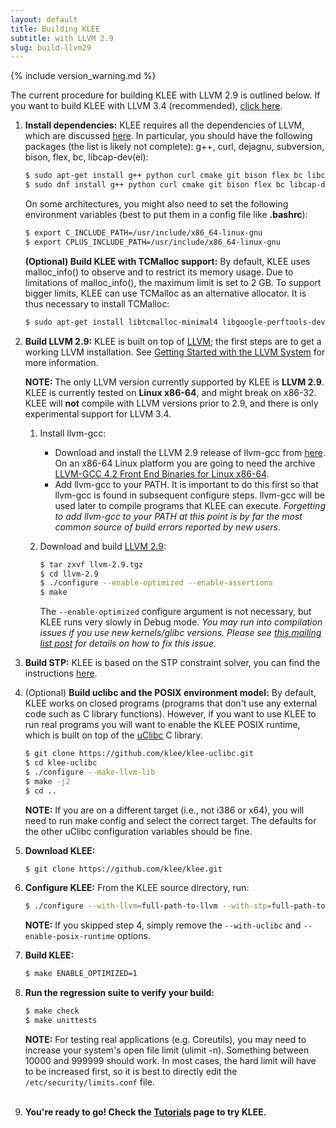 ```yaml
---
layout: default
title: Building KLEE
subtitle: with LLVM 2.9
slug: build-llvm29
---
```


{% include version_warning.md %}

The current procedure for building KLEE with LLVM 2.9 is outlined below.
If you want to build KLEE with LLVM 3.4 (recommended), [click here]({{site.baseurl}}/build-llvm34).

1. **Install dependencies:** KLEE requires all the dependencies of LLVM, which are discussed [here](http://llvm.org/docs/GettingStarted.html#requirements). In particular, you should have the following packages (the list is likely not complete): g++, curl, dejagnu, subversion, bison, flex, bc, libcap-dev(el):

   ```bash
   $ sudo apt-get install g++ python curl cmake git bison flex bc libcap-dev # Ubuntu
   $ sudo dnf install g++ python curl cmake git bison flex bc libcap-devel # Fedora 21+
   ```

   On some architectures, you might also need to set the following environment variables (best to put them in a config file like **.bashrc**):

   ```bash
   $ export C_INCLUDE_PATH=/usr/include/x86_64-linux-gnu  
   $ export CPLUS_INCLUDE_PATH=/usr/include/x86_64-linux-gnu
   ```

   **(Optional) Build KLEE with TCMalloc support:** By default, KLEE uses malloc_info() to observe and to restrict its memory usage. Due to limitations of malloc_info(), the maximum limit is set to 2 GB. To support bigger limits, KLEE can use TCMalloc as an alternative allocator. It is thus necessary to install TCMalloc:

   ```bash
   $ sudo apt-get install libtcmalloc-minimal4 libgoogle-perftools-dev
   ```

2. **Build LLVM 2.9:** KLEE is built on top of [LLVM](http://llvm.org); the first steps are to get a working LLVM installation. See [Getting Started with the LLVM System](http://llvm.org/docs/GettingStarted.html) for more information.

   **NOTE:** The only LLVM version currently supported by KLEE is **LLVM 2.9**. KLEE is currently tested on **Linux x86-64**, and might break on x86-32. KLEE will **not** compile with LLVM versions prior to 2.9, and there is only experimental support for LLVM 3.4. 

   1. Install llvm-gcc:
      * Download and install the LLVM 2.9 release of llvm-gcc from  [here](http://llvm.org/releases/download.html#2.9). On an x86-64 Linux platform you are going to need the archive  [LLVM-GCC 4.2 Front End Binaries for Linux x86-64](http://llvm.org/releases/2.9/llvm-gcc4.2-2.9-x86_64-linux.tar.bz2). 
      * Add llvm-gcc to your PATH. It is important to do this first so that llvm-gcc is found in subsequent configure steps. llvm-gcc will be used later to compile programs that KLEE can execute. _Forgetting to add llvm-gcc to your PATH at this point is by far the most common source of build errors reported by new users._

   2. Download and build [LLVM 2.9](http://llvm.org/releases/2.9/llvm-2.9.tgz):

      ```bash
      $ tar zxvf llvm-2.9.tgz  
      $ cd llvm-2.9  
      $ ./configure --enable-optimized --enable-assertions  
      $ make
      ```
      The `--enable-optimized` configure argument is not necessary, but KLEE runs very slowly in Debug mode.
      _You may run into compilation issues if you use new kernels/glibc versions. Please see [this mailing list post](http://www.mail-archive.com/klee-dev@imperial.ac.uk/msg01302.html) for details on how to fix this issue._

3. **Build STP:** KLEE is based on the STP constraint solver, you can find the instructions [here]({{site.baseurl}}/build-stp).

4. (Optional) **Build uclibc and the POSIX environment model:** By default, KLEE works on closed programs (programs that don't use any external code such as C library functions). However, if you want to use KLEE to run real programs you will want to enable the KLEE POSIX runtime, which is built on top of the [uClibc](http://uclibc.org) C library.

   ```bash
   $ git clone https://github.com/klee/klee-uclibc.git
   $ cd klee-uclibc
   $ ./configure --make-llvm-lib
   $ make -j2
   $ cd ..
   ```

   **NOTE:** If you are on a different target (i.e., not i386 or x64), you will need to run make config and select the correct target. The defaults for the other uClibc configuration variables should be fine.

5. **Download KLEE:**

   ```bash
   $ git clone https://github.com/klee/klee.git
   ```

6. **Configure KLEE:** From the KLEE source directory, run:

   ```bash
   $ ./configure --with-llvm=full-path-to-llvm --with-stp=full-path-to-stp/install --with-uclibc=full-path-to-klee-uclibc --enable-posix-runtime
   ```

   **NOTE:** If you skipped step 4, simply remove the `--with-uclibc` and `--enable-posix-runtime` options.

7. **Build KLEE:**

   ```bash
   $ make ENABLE_OPTIMIZED=1
   ```

8. **Run the regression suite to verify your build:**

   ```bash
   $ make check  
   $ make unittests  
   ```

   **NOTE:** For testing real applications (e.g. Coreutils), you may need to increase your system's open file limit (ulimit -n). Something between 10000 and 999999 should work. In most cases, the hard limit will have to be increased first, so it is best to directly edit the `/etc/security/limits.conf` file.<br/><br/>

9. **You're ready to go! Check the [Tutorials]({{site.baseurl}}/tutorials) page to try KLEE.**
